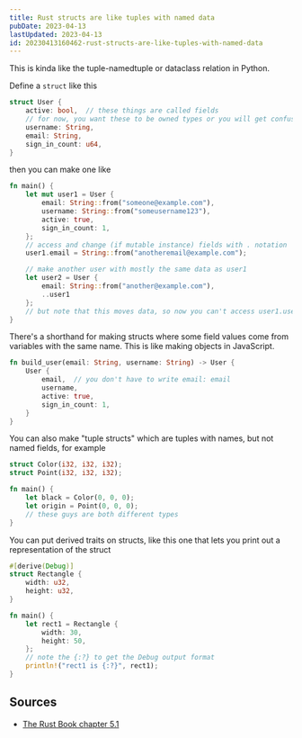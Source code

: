 ```yaml
---
title: Rust structs are like tuples with named data
pubDate: 2023-04-13
lastUpdated: 2023-04-13
id: 20230413160462-rust-structs-are-like-tuples-with-named-data
---
```


This is kinda like the tuple-namedtuple or dataclass relation in Python.

Define a `struct` like this

```rust
struct User {
    active: bool,  // these things are called fields
    // for now, you want these to be owned types or you will get confused by lifetimes
    username: String,
    email: String,
    sign_in_count: u64,
}
```

then you can make one like

```rust
fn main() {
    let mut user1 = User {
        email: String::from("someone@example.com"),
        username: String::from("someusername123"),
        active: true,
        sign_in_count: 1,
    };
    // access and change (if mutable instance) fields with . notation
    user1.email = String::from("anotheremail@example.com");

	// make another user with mostly the same data as user1
    let user2 = User {
        email: String::from("another@example.com"),
        ..user1
    };
    // but note that this moves data, so now you can't access user1.username anymore
}
```

There's a shorthand for making structs where some field values come from variables with the same name. This is like making objects in JavaScript.

```rust
fn build_user(email: String, username: String) -> User {
    User {
        email,  // you don't have to write email: email
        username,
        active: true,
        sign_in_count: 1,
    }
}
```

You can also make "tuple structs" which are tuples with names, but not named fields, for example

```rust
struct Color(i32, i32, i32);
struct Point(i32, i32, i32);

fn main() {
    let black = Color(0, 0, 0);
    let origin = Point(0, 0, 0);
    // these guys are both different types
}
```

You can put derived traits on structs, like this one that lets you print out a representation of the struct

```rust
#[derive(Debug)]
struct Rectangle {
    width: u32,
    height: u32,
}

fn main() {
    let rect1 = Rectangle {
        width: 30,
        height: 50,
    };
    // note the {:?} to get the Debug output format
    println!("rect1 is {:?}", rect1);
}
```

## Sources

- [The Rust Book chapter 5.1](https://rust-book.cs.brown.edu/ch05-01-defining-structs.html)
